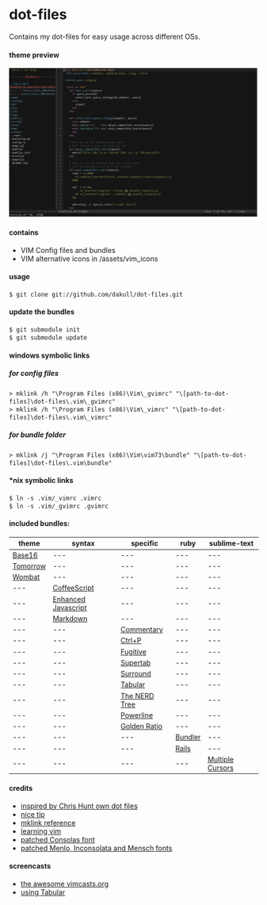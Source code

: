 # dot-files

Contains my dot-files for easy usage across different OSs.

#### theme preview

![Theme Preview](assets/preview.gif?raw=true)

#### contains

- VIM Config files and bundles
- VIM alternative icons in /assets/vim_icons

#### usage

    $ git clone git://github.com/dakull/dot-files.git

#### update the bundles

    $ git submodule init
    $ git submodule update

#### windows symbolic links

##### for config files

    > mklink /h "\Program Files (x86)\Vim\_gvimrc" "\[path-to-dot-files]\dot-files\.vim\_gvimrc"
    > mklink /h "\Program Files (x86)\Vim\_vimrc" "\[path-to-dot-files]\dot-files\.vim\_vimrc"

##### for bundle folder

    > mklink /j "\Program Files (x86)\Vim\vim73\bundle" "\[path-to-dot-files]\dot-files\.vim\bundle"

#### *nix symbolic links

    $ ln -s .vim/_vimrc .vimrc
    $ ln -s .vim/_gvimrc .gvimrc

#### included bundles:

theme | syntax | specific | ruby | sublime-text
--- | --- | --- | --- | ---
[Base16](https://github.com/chriskempson/base16-vim) | --- | --- | --- | ---
[Tomorrow](https://github.com/chriskempson/vim-tomorrow-theme) | --- | --- | --- | ---
[Wombat](https://github.com/cschlueter/vim-wombat) | --- | --- | --- | ---
--- | [CoffeeScript](https://github.com/kchmck/vim-coffee-script) | --- | --- | --- | ---
--- | [Enhanced Javascript](https://github.com/jelera/vim-javascript-syntax) | --- | --- | --- | ---
--- | [Markdown](https://github.com/tpope/vim-markdown) | --- | --- | --- | ---
--- | --- | [Commentary](https://github.com/tpope/vim-commentary) | --- | ---
--- | --- | [Ctrl+P](https://github.com/kien/ctrlp.vim) | --- | ---
--- | --- | [Fugitive](https://github.com/tpope/vim-fugitive) | --- | ---
--- | --- | [Supertab](https://github.com/ervandew/supertab) | --- | ---
--- | --- | [Surround](https://github.com/tpope/vim-surround) | --- | ---
--- | --- | [Tabular](https://github.com/godlygeek/tabular) | --- | ---
--- | --- | [The NERD Tree](https://github.com/scrooloose/nerdtree) | --- | ---
--- | --- | [Powerline](https://github.com/Lokaltog/vim-powerline) | --- | ---
--- | --- | [Golden Ratio](https://github.com/roman/golden-ratio) | --- | ---
--- | --- |  --- | [Bundler](https://github.com/tpope/vim-bundler) | ---
--- | --- |  --- | [Rails](https://github.com/tpope/vim-rails) | ---
--- | --- |  --- |  --- | [Multiple Cursors](https://github.com/terryma/vim-multiple-cursors)

#### credits

- [inspired by Chris Hunt own dot files](https://github.com/chrishunt/dot-files#installation)
- [nice tip](http://pagesofinterest.net/blog/2013/05/switching-to-vim-1-start-at-the-beginning/)
- [mklink reference](http://technet.microsoft.com/en-us/library/cc753194%28v=ws.10%29.aspx)
- [learning vim](https://gist.github.com/dakull/5554601)
- [patched Consolas font](https://github.com/eugeneching/consolas-powerline-vim)
- [patched Menlo, Inconsolata and Mensch fonts](https://gist.github.com/qrush/1595572)

#### screencasts

- [the awesome vimcasts.org](http://vimcasts.org)
- [using Tabular](http://vimcasts.org/episodes/aligning-text-with-tabular-vim/)
